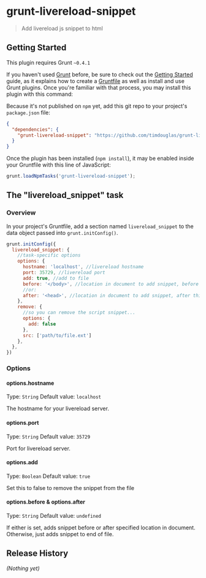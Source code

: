 # grunt-livereload-snippet

> Add livereload js snippet to html

## Getting Started
This plugin requires Grunt `~0.4.1`

If you haven't used [Grunt](http://gruntjs.com/) before, be sure to check out the [Getting Started](http://gruntjs.com/getting-started) guide, as it explains how to create a [Gruntfile](http://gruntjs.com/sample-gruntfile) as well as install and use Grunt plugins. Once you're familiar with that process, you may install this plugin with this command:

<!--
```shell
npm install grunt-livereload-snippet --save-dev
```
-->

Because it's not published on `npm` yet, add this git repo to your project's `package.json` file:

```json
{
  "dependencies": {
    "grunt-livereload-snippet": "https://github.com/timdouglas/grunt-livereload-snippet/tarball/master"
  }
}

```

Once the plugin has been installed (`npm install`), it may be enabled inside your Gruntfile with this line of JavaScript:

```js
grunt.loadNpmTasks('grunt-livereload-snippet');
```

## The "livereload_snippet" task

### Overview
In your project's Gruntfile, add a section named `livereload_snippet` to the data object passed into `grunt.initConfig()`.

```js
grunt.initConfig({
  livereload_snippet: {
    //task-specific options
    options: {
      hostname: 'localhost', //livereload hostname
      port: 35729, //livereload port
      add: true, //add to file
      before: '</body>', //location in document to add snippet, before this string
      //or:
      after: '<head>', //location in document to add snippet, after this string
    },
    remove: {
      //so you can remove the script snippet...
      options: {
        add: false
      },
      src: ['path/to/file.ext']
    },
  },
})
```

### Options

#### options.hostname
Type: `String`
Default value: `localhost`

The hostname for your livereload server.

#### options.port
Type: `String`
Default value: `35729`

Port for livereload server.

#### options.add
Type: `Boolean`
Default value: `true`

Set this to false to remove the snippet from the file

#### options.before & options.after
Type: `String`
Default value: `undefined`

If either is set, adds snippet before or after specified location in document.
Otherwise, just adds snippet to end of file.

## Release History
_(Nothing yet)_
